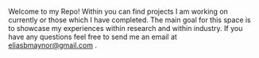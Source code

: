 Welcome to my Repo! Within you can find projects I am working on currently or those which I have completed. The main goal for this space is to showcase my experiences within research and within industry. If you have any questions feel free to send me an email at eliasbmaynor@gmail.com . 
